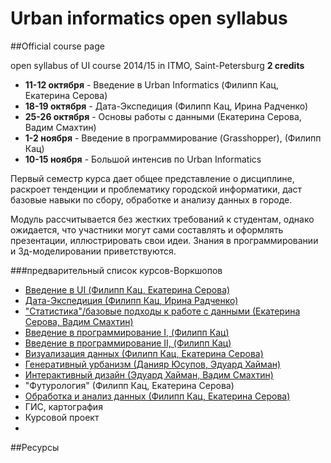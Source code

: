 Urban informatics open syllabus
=====================
##Official course page


open syllabus of UI course 2014/15 in ITMO, Saint-Petersburg
**2 credits**

 - **11-12 октября** - Введение в Urban Informatics (Филипп Кац, Екатерина Серова)
 - **18-19 октября** - Дата-Экспедиция (Филипп Кац, Ирина Радченко)
 - **25-26 октября** -  Основы работы с данными (Екатерина Серова, Вадим Смахтин)
 - **1-2 ноября** - Введение в программирование (Grasshopper), (Филипп Кац)
 - **10-15 ноября** - Большой интенсив по Urban Informatics

Первый семестр курса дает общее представление о дисциплине, раскроет тенденции и проблематику городской информатики,  даст базовые навыки по сбору, обработке и анализу данных в городе. 

Модуль рассчитывается без жестких требований к студентам, однако ожидается, что участники могут сами составлять и оформлять презентации, иллюстрировать свои идеи. Знания в программировании и 3д-моделировании приветствуются.

###предварительный список курсов-Воркшопов

- [Введение в UI (Филипп Кац, Екатерина Серова)](https://github.com/Casyfill/DUE2014_open_syllabus/tree/master/1_Introduction)
- [Дата-Экспедиция (Филипп Кац, Ирина Радченко)](https://github.com/Casyfill/DUE2014_open_syllabus/tree/master/2_Data_Expedition)
- ["Статистика"/базовые подходы к работе с данными (Екатерина Серова, Вадим Смахтин)](https://github.com/Casyfill/DUE2014_open_syllabus/tree/master/9_%20Statistics_and_Analysis)
- [Введение в программирование I, (Филипп Кац)](https://github.com/Casyfill/DUE2014_open_syllabus/tree/master/4_programming_Grasshopper)
- [Введение в программирование II, (Филипп Кац)](https://github.com/Casyfill/DUE2014_open_syllabus/tree/master/6_programming2_Grasshopper)
- [Визуализация данных (Филипп Кац, Екатерина Серова)](https://github.com/Casyfill/DUE2014_open_syllabus/tree/master/7_data_Visualisation)
- [Генеративный урбанизм (Данияр Юсупов, Эдуард Хайман)](https://github.com/Casyfill/DUE2014_open_syllabus/tree/master/5_Generative_Urbanism)
- [Интерактивный дизайн (Эдуард Хайман, Вадим Смахтин)](https://github.com/Casyfill/DUE2014_open_syllabus/tree/master/8_Interactive%20Design)
- "Футурология" (Филипп Кац, Екатерина Серова)
- [Обработка и анализ данных (Филипп Кац, Екатерина Серова)](https://github.com/Casyfill/DUE2014_open_syllabus/tree/master/3_Data_processing)
- ГИС, картография
- Курсовой проект
- 
##Ресурсы
